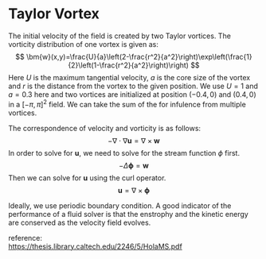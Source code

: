 # Taylor Vortex

The initial velocity of the field is created by two Taylor vortices.
The vorticity distribution of one vortex is given as:
$$
    \bm{w}(x,y)=\frac{U}{a}\left(2-\frac{r^2}{a^2}\right)\exp\left(\frac{1}{2}\left(1-\frac{r^2}{a^2}\right)\right)
$$
Here $U$ is the maximum tangential velocity, $a$ is the core size of the vortex and $r$ is the distance from the vortex to the given position. We use $U=1$ and $a=0.3$ here and two vortices are initialized at position $(-0.4,0)$ and $(0.4,0)$ in a $[-\pi,\pi]^2$ field.
We can take the sum of the for infulence from multiple vortices.

The correspondence of velocity and vorticity is as follows:
$$
  -\nabla\cdot\nabla\bm{u}=\nabla\times\bm{w}
$$
In order to solve for $\bm{u}$, we need to solve for the stream function $\phi$ first.
$$
    -\Delta \bm{\phi}=\bm{w}
$$
Then we can solve for $\bm{u}$ using the curl operator.
$$
    \bm{u}=\nabla\times\bm{\phi}
$$

Ideally, we use periodic boundary condition. A good indicator of the performance of a fluid solver is that the enstrophy and the kinetic energy are conserved as the velocity field evolves.

reference:\
https://thesis.library.caltech.edu/2246/5/HolaMS.pdf